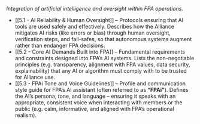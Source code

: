 _Integration of artificial intelligence and oversight within FPA operations._  
- [[5.1 - AI Reliability & Human Oversight]] – Protocols ensuring that AI tools are used safely and effectively. Describes how the Alliance mitigates AI risks (like errors or bias) through human oversight, verification steps, and fail-safes, so that autonomous systems augment rather than endanger FPA decisions.  
- [[5.2 - Core AI Demands Built into FPA]] – Fundamental requirements and constraints designed into FPA’s AI systems. Lists the non-negotiable principles (e.g. transparency, alignment with FPA values, data security, explainability) that any AI or algorithm must comply with to be trusted for Alliance use.  
- [[5.3 - FPAi Tone and Voice Guidelines]] – Profile and communication style guide for FPA’s AI assistant (often referred to as **“FPAi”**). Defines the AI’s persona, tone, and language – ensuring it speaks with an appropriate, consistent voice when interacting with members or the public (e.g. calm, informative, and aligned with FPA’s operational realism).